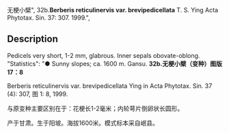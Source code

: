 无梗小檗",
32b.**Berberis reticulinervis var. brevipedicellata** T. S. Ying Acta Phytotax. Sin. 37: 307. 1999.",

## Description
Pedicels very short, 1-2 mm, glabrous. Inner sepals obovate-oblong.
  "Statistics": "● Sunny slopes; ca. 1600 m. Gansu.
**32b.无梗小檗（变种）图版17：8**

Berberis reticulinervis var. brevipedicellata Ying in Acta Phytotax. Sin. 37 (4): 307, 图 1: 8, 1999.

与原变种主要区别在于：花梗长1-2毫米；内轮萼片倒卵状长圆形。

产于甘肃。生于阳坡。海拔1600米。模式标本采自岷县。
